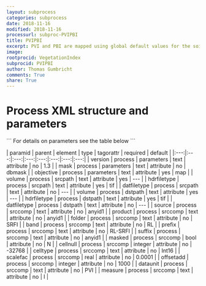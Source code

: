 ```yaml
---
layout: subprocess
categories: subprocess
date: 2018-11-16
modified: 2018-11-16
processurl: subproc-PVIPBI
title: PVIPBI
excerpt: PVI and PBI are mapped using global default values for the soil line
image: 
rootprocid: VegetationIndex
subprocid: PVIPBI
author: Thomas Gumbricht
comments: True
share: True
---
```


<h1 class='foot-description'>Process XML structure and parameters</h1>
```
For details on parameters see the table below
<?xml version="1.0" ?>
<process>
  <!--Generated from python-->
  <userproj plotid="yourplotid" projectid="yourprojectid" siteid="yoursiteid" system="systemid" tractid="yourtractid" userid="youruserid"/>
  <period endday="DD" endmonth="MM" endyear="YYYY" seasonendday="DD" seasonendmonth="MM" seasonstartday="DD" seasonstartmonth="MM" startday="DD" startmonth="MM" startyear="YYYY" timestep="timestep"/>
  <parameters mask="txtstring" objective="txtstring" version="txtstring"/>
  <srcpath datfiletype="txtstring" hdrfiletype="txtstring" volume="txtstring"/>
  <dstpath datfiletype="txtstring" hdrfiletype="txtstring" volume="txtstring"/>
  <srccomp band="txtstring" cellnull="xyz" celltype="txtstring" dataunit="txtstring" folder="txtstring" masked="True/False" measure="txtstring" offsetadd="xyz" prefix="txtstring" product="txtstring" scalefac="xyz.abc" source="txtstring" suffix="txtstring"/>
</process>
```

| paramid | parent | element | type | tagorattr | required | default |
|:---:|:---:|:---:|:---:|:---:|:---:|:---:|:---:|
| version | process | parameters | text | attribute | no | 1.3 |
| mask | process | parameters | text | attribute | no | dbmask |
| objective | process | parameters | text | attribute | yes | map |
| volume | process | srcpath | text | attribute | yes | --- |
| hdrfiletype | process | srcpath | text | attribute | yes | tif |
| datfiletype | process | srcpath | text | attribute | no | --- |
| volume | process | dstpath | text | attribute | yes | --- |
| hdrfiletype | process | dstpath | text | attribute | yes | tif |
| datfiletype | process | dstpath | text | attribute | no | --- |
| source | process | srccomp | text | attribute | no | anyid1 |
| product | process | srccomp | text | attribute | no | anyid1 |
| folder | process | srccomp | text | attribute | no | SRFI |
| band | process | srccomp | text | attribute | no | RL |
| prefix | process | srccomp | text | attribute | no | RL-SRFI |
| suffix | process | srccomp | text | attribute | no | anyid1 |
| masked | process | srccomp | bool | attribute | no | N |
| cellnull | process | srccomp | integer | attribute | no | -32768 |
| celltype | process | srccomp | text | attribute | no | Int16 |
| scalefac | process | srccomp | real | attribute | no | 0.0001 |
| offsetadd | process | srccomp | integer | attribute | no | 1000 |
| dataunit | process | srccomp | text | attribute | no | PVI |
| measure | process | srccomp | text | attribute | no | I |
